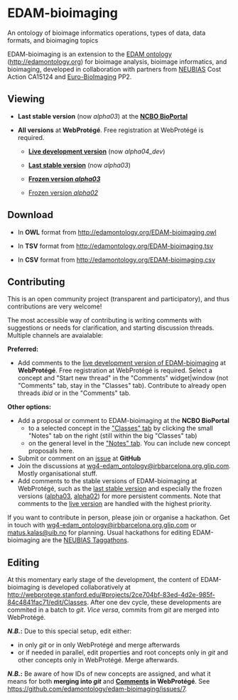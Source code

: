 # EDAM-bioimaging

An ontology of bioimage informatics operations, types of data, data formats, and bioimaging topics


EDAM-bioimaging is an extension to the [EDAM ontology](https://github.com/edamontology/edamontology) (http://edamontology.org) for bioimage analysis, bioimage informatics, and bioimaging, developed in collaboration with partners from [NEUBIAS](http://eubias.org/NEUBIAS/) Cost Action CA15124 and [Euro-BioImaging](http://www.eurobioimaging.eu/) PP2.


## Viewing

 * __Last stable version__ (now _alpha03_) at the __[NCBO BioPortal](https://bioportal.bioontology.org/ontologies/EDAM-BIOIMAGING?p=classes)__
 
 * __All versions__ at __WebProtégé__. Free registration at WebProtégé is required.
 
     * __[Live development version](https://webprotege.stanford.edu/#projects/2ce704bf-83ed-4d2e-985f-84c4841fac71/edit/Classes)__ (now *alpha04_dev*)
 
     * __[Last stable version](https://webprotege.stanford.edu/#projects/60fbe82b-bd58-41e2-825d-3801c071ee47/edit/Classes)__ (now _alpha03_)
 
     * __[Frozen version *alpha03*](https://webprotege.stanford.edu/#projects/40a89525-b6d6-42f2-a4c1-88e7fb1c1f86/edit/Classes)__
 
     * [Frozen version *alpha02*](https://webprotege.stanford.edu/#projects/f2cd721e-0f26-4b05-9ce2-ce20d4860442/edit/Classes)
 
 
 
## Download

* In __OWL__ format from http://edamontology.org/EDAM-bioimaging.owl

* In __TSV__ format from http://edamontology.org/EDAM-bioimaging.tsv

* In __CSV__ format from http://edamontology.org/EDAM-bioimaging.csv



## Contributing

This is an open community project (transparent and participatory), and thus contributions are very welcome!

The most accessible way of contributing is writing comments with suggestions or needs for clarification, and starting discussion threads. Multiple channels are avaialable:

**Preferred:**
* Add comments to the [live development version of EDAM-bioimaging](https://webprotege.stanford.edu/#projects/2ce704bf-83ed-4d2e-985f-84c4841fac71/edit/Classes) at __WebProtégé__. Free registration at WebProtégé is required. Select a concept and "Start new thread" in the "Comments" widget|window (not "Comments" tab, stay in the "Classes" tab). Contribute to already open threads _ibid_ or in the "Comments" tab.

**Other options:**
* Add a proposal or comment to EDAM-bioimaging at the __NCBO BioPortal__
    * to a selected concept in the ["Classes" tab](https://bioportal.bioontology.org/ontologies/EDAM-BIOIMAGING/?p=classes) by clicking the small "Notes" tab on the right (still within the big "Classes" tab)
    * on the general level in the ["Notes" tab](https://bioportal.bioontology.org/ontologies/EDAM-BIOIMAGING/?p=notes). You can include new concept proposals here.
* Submit or comment on an [issue](https://github.com/edamontology/edam-bioimaging/issues) at __GitHub__
* Join the discussions at wg4-edam_ontology@irbbarcelona.org.glip.com. Mostly organisational stuff.
* Add comments to the stable versions of EDAM-bioimaging at WebProtégé, such as the [last stable version](https://webprotege.stanford.edu/#projects/60fbe82b-bd58-41e2-825d-3801c071ee47/edit/Classes) and especially the frozen versions ([alpha03](https://webprotege.stanford.edu/#projects/40a89525-b6d6-42f2-a4c1-88e7fb1c1f86/edit/Classes), [alpha02](https://webprotege.stanford.edu/#projects/f2cd721e-0f26-4b05-9ce2-ce20d4860442/edit/Classes)) for more persistent comments. Note that comments to the [live version](https://webprotege.stanford.edu/#projects/2ce704bf-83ed-4d2e-985f-84c4841fac71/edit/Classes) are handled with the highest priority.

If you want to contribute in person, please join or organise a hackathon. Get in touch with wg4-edam_ontology@irbbarcelona.org.glip.com or matus.kalas@uib.no for planning. Usual hackathons for editing EDAM-bioimaging are the [NEUBIAS Taggathons](http://eubias.org/NEUBIAS/what-is-taggathon/).


## Editing

At this momentary early stage of the development, the content of EDAM-bioimaging is developed collaboratively at http://webprotege.stanford.edu/#projects/2ce704bf-83ed-4d2e-985f-84c4841fac71/edit/Classes. After one dev cycle, these developments are commited in a batch to _git_. _Vice versa_, commits from _git_ are merged into WebProtégé.

**_N.B._:** Due to this special setup, edit either:
* in only _git_ or in only WebProtégé and merge afterwards
* or if needed in parallel, edit properties and root concepts only in _git_ and other concepts only in WebProtégé. Merge afterwards.

**_N.B._:** Be aware of how IDs of new concepts are assigned, and what it means for both **merging into _git_** and **[Comments](https://webprotege.stanford.edu/#projects/2ce704bf-83ed-4d2e-985f-84c4841fac71/edit/Comments) in WebProtégé**. See https://github.com/edamontology/edam-bioimaging/issues/7.
